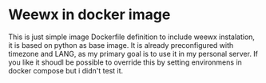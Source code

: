 # Weewx in docker image

This is just simple image Dockerfile definition to include weewx instalation, it is based on python as base image. It is already preconfigured with timezone and LANG, as my primary goal is to use it in my personal server. If you like it shoudl be possible to override this by setting environmens in docker compose but i didn't test it.
